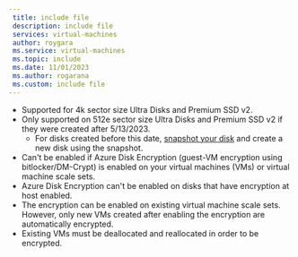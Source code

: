 ```yaml
---
 title: include file
 description: include file
 services: virtual-machines
 author: roygara
 ms.service: virtual-machines
 ms.topic: include
 ms.date: 11/01/2023
 ms.author: rogarana
 ms.custom: include file
---
```

- Supported for 4k sector size Ultra Disks and Premium SSD v2.
- Only supported on 512e sector size Ultra Disks and Premium SSD v2 if they were created after 5/13/2023.
    - For disks created before this date, [snapshot your disk](../articles/virtual-machines/disks-incremental-snapshots.md) and create a new disk using the snapshot.
- Can't be enabled if Azure Disk Encryption (guest-VM encryption using bitlocker/DM-Crypt) is enabled on your virtual machines (VMs) or virtual machine scale sets.
- Azure Disk Encryption can't be enabled on disks that have encryption at host enabled.
- The encryption can be enabled on existing virtual machine scale sets. However, only new VMs created after enabling the encryption are automatically encrypted.
- Existing VMs must be deallocated and reallocated in order to be encrypted.
